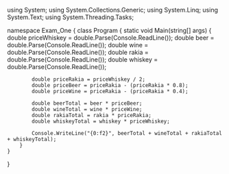 using System;
using System.Collections.Generic;
using System.Linq;
using System.Text;
using System.Threading.Tasks;

namespace Exam_One
{
    class Program
    {
        static void Main(string[] args)
        {
            double priceWhiskey = double.Parse(Console.ReadLine());
            double beer = double.Parse(Console.ReadLine());
            double wine = double.Parse(Console.ReadLine());
            double rakia = double.Parse(Console.ReadLine());
            double whiskey = double.Parse(Console.ReadLine());

            double priceRakia = priceWhiskey / 2;
            double priceBeer = priceRakia - (priceRakia * 0.8);
            double priceWine = priceRakia - (priceRakia * 0.4);

            double beerTotal = beer * priceBeer;
            double wineTotal = wine * priceWine;
            double rakiaTotal = rakia * priceRakia;
            double whiskeyTotal = whiskey * priceWhiskey;

            Console.WriteLine("{0:f2}", beerTotal + wineTotal + rakiaTotal + whiskeyTotal);
        }
    }
}
